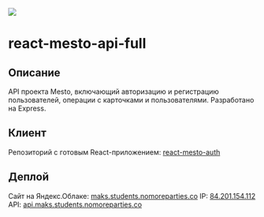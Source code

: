 ![](https://i.ibb.co/FDhv9CR/readme-header-pic.png)
# react-mesto-api-full

## Описание
API проекта Mesto, включающий авторизацию и регистрацию пользователей, операции с карточками и пользователями. Разработано на Express.

## Клиент
Репозиторий с готовым React-приложением: [react-mesto-auth](https://github.com/maksim-shakhlin/react-mesto-auth/)

## Деплой
Сайт на Яндекс.Облаке: [maks.students.nomoreparties.co](https://maks.students.nomoreparties.xyz/)
IP: [84.201.154.112](http://84.201.154.112/ )
API:  [api.maks.students.nomoreparties.co](https://api.maks.students.nomoreparties.xyz/)